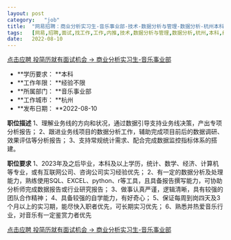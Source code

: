 ```yaml
---
layout:	post
category:	"job"
title:	"网易招聘：商业分析实习生-音乐事业部-技术-数据分析与管理-数据分析-杭州本科经验不限"
tags:	[网易,招聘,面试,找工作,工作,内推,技术,数据分析与管理,数据分析,杭州,本科,经验不限]
date:	2022-08-10
---
```


[点击应聘 投简历就有面试机会 -> 商业分析实习生-音乐事业部](http://mobile.bole.netease.com/bole/boleDetail?id=39106&employeeId=346f03c3cda5f04c&key=all)



- **学历要求： **本科
- **工作年限： **经验不限
- **所属部门： **音乐事业部
- **工作城市： **杭州
- **发布日期： **2022-08-10



**职位描述**
1、理解业务线的方向和状况，通过数据引导支持业务线决策，产出专项分析报告；
2、跟进业务线项目的数据分析工作，辅助完成项目前后的数据调研、效果评估等分析报告；
3、支持常规统计需求、配合完成数据监控指标体系的搭建。



**职位要求**
1、2023年及之后毕业，本科及以上学历，统计、数学、经济、计算机等专业，或有互联网公司、咨询公司实习经验优先；
2、有一定的数据分析及处理能力，熟练使用SQL、EXCEL、python、r等工具，且具备报告撰写能力，可协助分析师完成数据报告或行业研究报告；
3、做事认真严谨，逻辑清晰，具有较强的团队合作精神；
4、具备较强的自学能力，有好奇心；
5、保证每周到岗四天及3个月以上的实习期，能尽快入职者优先，可长期实习优先；
6、熟悉并热爱音乐行业，对音乐有一定鉴赏力者优先



[点击应聘 投简历就有面试机会 -> 商业分析实习生-音乐事业部](http://mobile.bole.netease.com/bole/boleDetail?id=39106&employeeId=346f03c3cda5f04c&key=all)